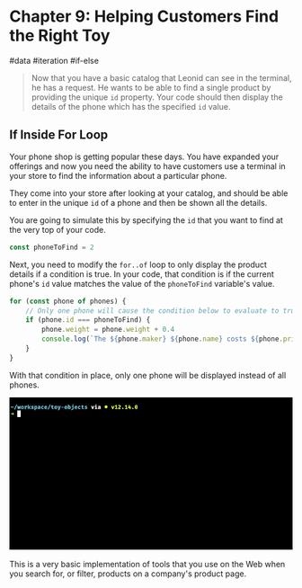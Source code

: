 # Chapter 9: Helping Customers Find the Right Toy

#data #iteration #if-else

> Now that you have a basic catalog that Leonid can see in the terminal, he has a request. He wants to be able to find a single product by providing the unique `id` property. Your code should then display the details of the phone which has the specified `id` value.

## If Inside For Loop

Your phone shop is getting popular these days. You have expanded your offerings and now you need the ability to have customers use a terminal in your store to find the information about a particular phone.

They come into your store after looking at your catalog, and should be able to enter in the unique `id` of a phone and then be shown all the details.

You are going to simulate this by specifying the `id` that you want to find at the very top of your code.

```js
const phoneToFind = 2
```

Next, you need to modify the `for..of` loop to only display the product details if a condition is true. In your code, that condition is if the current phone's `id` value matches the value of the `phoneToFind` variable's value.

```js
for (const phone of phones) {
    // Only one phone will cause the condition below to evaluate to true
    if (phone.id === phoneToFind) {
        phone.weight = phone.weight + 0.4
        console.log(`The ${phone.maker} ${phone.name} costs ${phone.price} dollars. It weighs ${phone.weight} grams.`)
    }
}
```

With that condition in place, only one phone will be displayed instead of all phones.

![](./images/finding-single-phone.gif)

This is a very basic implementation of tools that you use on the Web when you search for, or filter, products on a company's product page.
